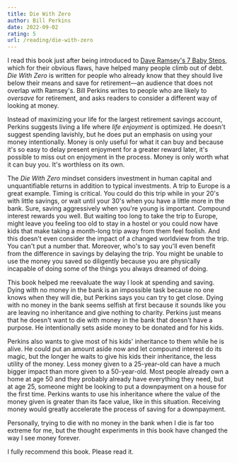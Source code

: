 ```yaml
---
title: Die With Zero
author: Bill Perkins
date: 2022-09-02
rating: 5
url: /reading/die-with-zero
---
```

I read this book just after being introduced to [Dave Ramsey's 7 Baby Steps](https://www.ramseysolutions.com/dave-ramsey-7-baby-steps), which for their obvious flaws, have helped many people climb out of debt.
_Die With Zero_ is written for people who already know that they should live below their means and save for retirement—an audience that does not overlap with Ramsey's.
Bill Perkins writes to people who are likely to _oversave_ for retirement, and asks readers to consider a different way of looking at money.

Instead of maximizing your life for the largest retirement savings account, Perkins suggests living a life where _life enjoyment_ is optimized.
He doesn't suggest spending lavishly, but he does put an emphasis on using your money intentionally.
Money is only useful for what it can buy and because it's so easy to delay present enjoyment for a greater reward later, it's possible to miss out on enjoyment in the process.
Money is only worth what it can buy you.
It's worthless on its own.

The _Die With Zero_ mindset considers investment in human capital and unquantifiable returns in addition to typical investments.
A trip to Europe is a great example.
Timing is critical.
You could do this trip while in your 20's with little savings, or wait until your 30's when you have a little more in the bank.
Sure, saving aggressively when you're young is important.
Compound interest rewards you well.
But waiting too long to take the trip to Europe, might leave you feeling too old to stay in a hostel or you could now have kids that make taking a month-long trip away from them feel foolish.
And this doesn't even consider the impact of a changed worldview from the trip.
You can't put a number that.
Moreover, who's to say you'll even benefit from the difference in savings by delaying the trip.
You might be unable to use the money you saved so diligently because you are physically incapable of doing some of the things you always dreamed of doing.

This book helped me reevaluate the way I look at spending and saving.
Dying with no money in the bank is an impossible task because no one knows when they will die, but Perkins says you can try to get close.
Dying with no money in the bank seems selfish at first because it sounds like you are leaving no inheritance and give nothing to charity.
Perkins just means that he doesn't want to die with money in the bank that doesn't have a purpose.
He intentionally sets aside money to be donated and for his kids.

Perkins also wants to give most of his kids' inheritance to them while he is alive.
He could put an amount aside now and let compound interest do its magic, but the longer he waits to give his kids their inheritance, the less utility of the money.
Less money given to a 25-year-old can have a much bigger impact than more given to a 50-year-old.
Most people already own a home at age 50 and they probably already have everything they need, but at age 25, someone might be looking to put a downpayment on a house for the first time.
Perkins wants to use his inheritance where the value of the money given is greater than its face value, like in this situation.
Receiving money would greatly accelerate the process of saving for a downpayment.

Personally, trying to die with no money in the bank when I die is far too extreme for me, but the thought experiments in this book have changed the way I see money forever.

I fully recommend this book.
Please read it.
